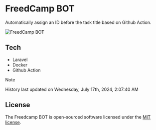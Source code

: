 # FreedCamp BOT

Automatically assign an ID before the task title based on Github Action.

![FreedCamp BOT](https://repository-images.githubusercontent.com/737932867/7d34798b-2680-471c-b089-a78a718d3d6a)

## Tech

- Laravel
- Docker
- Github Action

> [!NOTE]  
> History last updated on Wednesday, July 17th, 2024, 2:07:40 AM

## License

The Freedcamp BOT is open-sourced software licensed under the [MIT license](https://opensource.org/licenses/MIT).
